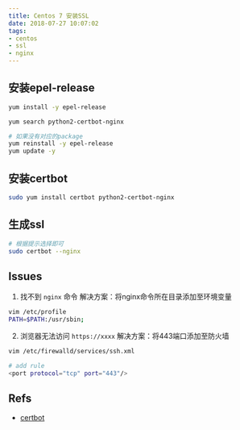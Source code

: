 ```yaml
---
title: Centos 7 安装SSL
date: 2018-07-27 10:07:02
tags:
- centos
- ssl
- nginx
---
```


## 安装epel-release

```bash
yum install -y epel-release

yum search python2-certbot-nginx

# 如果没有对应的package
yum reinstall -y epel-release
yum update -y
```

## 安装certbot

```bash
sudo yum install certbot python2-certbot-nginx
```

## 生成ssl

```bash
# 根据提示选择即可
sudo certbot --nginx
```

## Issues
1. 找不到 `nginx` 命令
解决方案：将nginx命令所在目录添加至环境变量
```bash
vim /etc/profile
PATH=$PATH:/usr/sbin;
```

2. 浏览器无法访问 `https://xxxx`
解决方案：将443端口添加至防火墙
```bash
vim /etc/firewalld/services/ssh.xml

# add rule
<port protocol="tcp" port="443"/>
```

## Refs
- [certbot](https://certbot.eff.org/lets-encrypt/centosrhel7-nginx)


